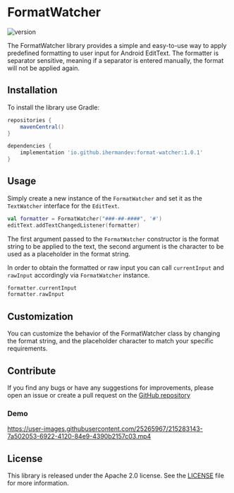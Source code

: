 # FormatWatcher
![version](https://img.shields.io/badge/format--watcher-v1.0.1-blue)

The FormatWatcher library provides a simple and easy-to-use way to apply predefined formatting to user 
input for Android EditText. The formatter is separator sensitive, meaning if a separator is entered 
manually, the format will not be applied again.
## Installation
To install the library use Gradle:

```groovy
repositories {
    mavenCentral()
}

dependencies {
    implementation 'io.github.ihermandev:format-watcher:1.0.1'
}
```
## Usage
Simply create a new instance of the `FormatWatcher` and set it as the `TextWatcher` interface for 
the `EditText`.
```kotlin
val formatter = FormatWatcher("###-##-####", '#')
editText.addTextChangedListener(formatter)
```
The first argument passed to the `FormatWatcher` constructor is the format string to be applied to the 
text, the second argument is the character to be used as a placeholder in the format string.

In order to obtain the formatted or raw input you can call `currentInput` and `rawInput` accordingly
via `FormatWatcher` instance.
```kotlin
formatter.currentInput
formatter.rawInput
```
## Customization
You can customize the behavior of the FormatWatcher class by changing the format string, and the 
placeholder character to match your specific requirements.
## Contribute
If you find any bugs or have any suggestions for improvements, please open an issue or create a pull
request on the [GitHub repository](https://github.com/ihermandev/format-watcher)
### Demo

https://user-images.githubusercontent.com/25265967/215283143-7a502053-6922-4120-84e9-4390b2157c03.mp4

## License
This library is released under the Apache 2.0 license. See the [LICENSE](https://github.com/ihermandev/FormatWatcher/blob/master/LICENSE.md) file for more information.
